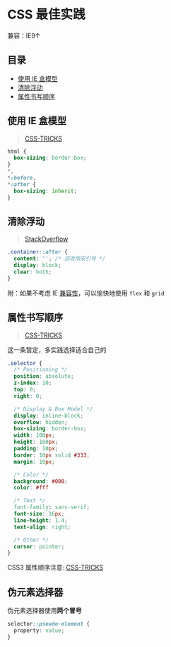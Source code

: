 # CSS 最佳实践

兼容：IE9↑

## 目录

- [使用 IE 盒模型](#使用-ie-盒模型)
- [清除浮动](#清除浮动)
- [属性书写顺序](#属性书写顺序)

## 使用 IE 盒模型

> [CSS-TRICKS](https://css-tricks.com/inheriting-box-sizing-probably-slightly-better-best-practice/)

```css
html {
  box-sizing: border-box;
}
*,
*:before,
*:after {
  box-sizing: inherit;
}
```

## 清除浮动

> [StackOverflow](https://stackoverflow.com/questions/211383/what-methods-of-clearfix-can-i-use/1633170#1633170)

```css
.container::after {
  content: ''; /* 这改用双引号 */
  display: block;
  clear: both;
}
```

附：如果不考虑 IE [兼容性](https://caniuse.com/#search=flexbox)，可以愉快地使用 `flex` 和 `grid`

## 属性书写顺序

> [CSS-TRICKS](https://css-tricks.com/poll-results-how-do-you-order-your-css-properties/)

这一条暂定，多实践选择适合自己的

```css
.selector {
  /* Positioning */
  position: absolute;
  z-index: 10;
  top: 0;
  right: 0;

  /* Display & Box Model */
  display: inline-block;
  overflow: hidden;
  box-sizing: border-box;
  width: 100px;
  height: 100px;
  padding: 10px;
  border: 10px solid #333;
  margin: 10px;

  /* Color */
  background: #000;
  color: #fff

  /* Text */
  font-family: sans-serif;
  font-size: 16px;
  line-height: 1.4;
  text-align: right;

  /* Other */
  cursor: pointer;
}
```

CSS3 属性顺序注意: [CSS-TRICKS](https://css-tricks.com/ordering-css3-properties/)

## 伪元素选择器

伪元素选择器使用**两个冒号**

```css
selector::pseudo-element {
  property: value;
}
```
